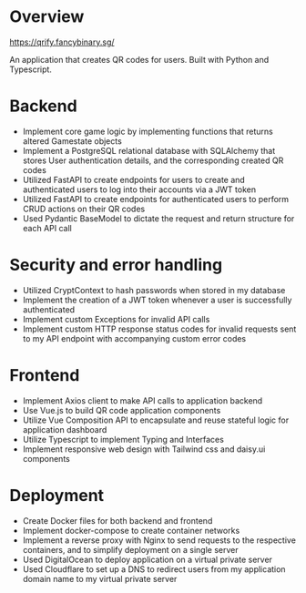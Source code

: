# Overview
https://qrify.fancybinary.sg/

An application that creates QR codes for users. Built with Python and Typescript.


# Backend
 - Implement core game logic by implementing functions that returns altered Gamestate objects
 - Implement a PostgreSQL relational database with SQLAlchemy that stores User authentication details, and the corresponding created QR codes
 - Utilized FastAPI to create endpoints for users to create and authenticated users to log into their accounts via a JWT token
 - Utilized FastAPI to create endpoints for authenticated users to perform CRUD actions on their QR codes
 - Used Pydantic BaseModel to dictate the request and return structure for each API call

# Security and error handling
 - Utilized CryptContext to hash passwords when stored in my database
 - Implement the creation of a JWT token whenever a user is successfully authenticated
 - Implement custom Exceptions for invalid API calls
 - Implement custom HTTP response status codes for invalid requests sent to my API endpoint with accompanying custom error codes

# Frontend
 - Implement Axios client to make API calls to application backend
 - Use Vue.js to build QR code application components
 - Utilize Vue Composition API to encapsulate and reuse stateful logic for application dashboard
 - Utilize Typescript to implement Typing and Interfaces
 - Implement responsive web design with Tailwind css and daisy.ui components

# Deployment
 - Create Docker files for both backend and frontend
 - Implement docker-compose to create container networks
 - Implement a reverse proxy with Nginx to send requests to the respective containers, and to simplify deployment on a single server
 - Used DigitalOcean to deploy application on a virtual private server
 - Used Cloudflare to set up a DNS to redirect users from my application domain name to my virtual private server